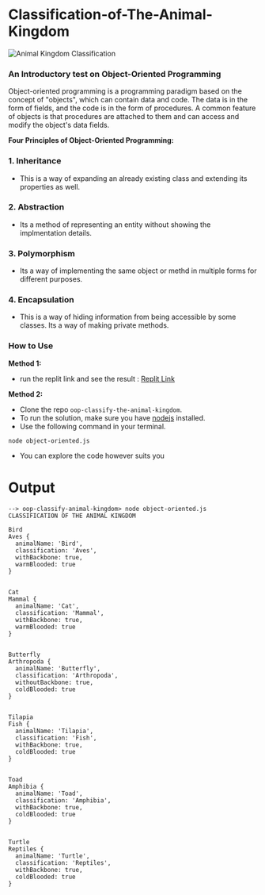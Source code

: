 # Classification-of-The-Animal-Kingdom
![Animal Kingdom Classification](https://cdn1.byjus.com/wp-content/uploads/2019/04/Animal-Kingdom-Classification-of-Animal-Kingdom.png)

### An Introductory test on Object-Oriented Programming

Object-oriented programming is a programming paradigm based on the concept of "objects", which can contain data and code. The data is in the form of fields, and the code is in the form of procedures. A common feature of objects is that procedures are attached to them and can access and modify the object's data fields.

**Four Principles of Object-Oriented Programming:**

### 1. Inheritance 
- This is a way of expanding an already existing class and extending its properties as well.

### 2. Abstraction 
- Its a method of representing an entity without showing the implmentation details.

### 3. Polymorphism 
- Its a way of implementing the same object or methd in multiple forms for different purposes.

### 4. Encapsulation 
- This is a way of hiding information from being accessible by some classes. Its a way of making private methods.


### How to Use

**Method 1:** 
- run the replit link and see the result : [Replit Link](https://replit.com/@kingsleycj/OOP-classification-of-animal-kingdom#index.js)

**Method 2:**
- Clone the repo `oop-classify-the-animal-kingdom`.
- To run the solution, make sure you have [nodejs](https://nodejs.org/) installed.
- Use the following command in your terminal.
```
node object-oriented.js
```
- You can explore the code however suits you

# Output
```
--> oop-classify-animal-kingdom> node object-oriented.js
CLASSIFICATION OF THE ANIMAL KINGDOM

Bird
Aves {
  animalName: 'Bird',
  classification: 'Aves',
  withBackbone: true,
  warmBlooded: true
}


Cat
Mammal {
  animalName: 'Cat',
  classification: 'Mammal',
  withBackbone: true,
  warmBlooded: true
}


Butterfly
Arthropoda {
  animalName: 'Butterfly',
  classification: 'Arthropoda',
  withoutBackbone: true,
  coldBlooded: true
}


Tilapia
Fish {
  animalName: 'Tilapia',
  classification: 'Fish',
  withBackbone: true,
  coldBlooded: true
}


Toad
Amphibia {
  animalName: 'Toad',
  classification: 'Amphibia',
  withBackbone: true,
  coldBlooded: true
}


Turtle
Reptiles {
  animalName: 'Turtle',
  classification: 'Reptiles',
  withBackbone: true,
  coldBlooded: true
}
